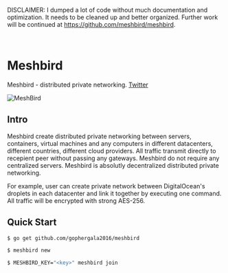 DISCLAIMER: I dumped a lot of code without much documentation and optimization.
It needs to be cleaned up and better organized. Further work will be continued at
https://github.com/meshbird/meshbird.

<br>

# Meshbird 

Meshbird - distributed private networking. [Twitter](https://twitter.com/meshbird)


![MeshBird](https://avatars1.githubusercontent.com/u/16837838?v=3&s=600)

## Intro

Meshbird create distributed private networking between servers, containers, virtual machines and any computers in different datacenters, different countries, different cloud providers. All traffic transmit directly to recepient peer without passing any gateways. Meshbird do not require any centralized servers. Meshbird is absolutly decentralized distributed private networking.

For example, user can create private network between DigitalOcean's droplets in each datacenter and link it together by executing one command. All traffic will be encrypted with strong AES-256.

## Quick Start


```bash
$ go get github.com/gophergala2016/meshbird
````

```bash
$ meshbird new
```

```bash
$ MESHBIRD_KEY="<key>" meshbird join
```
